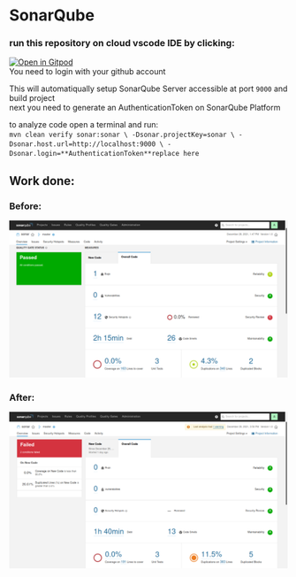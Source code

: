 # SonarQube

### run this repository on cloud vscode IDE by clicking:
[![Open in Gitpod](https://gitpod.io/button/open-in-gitpod.svg)](https://gitpod.io/#https://github.com/CastHash532/SonarQube)  
You need to login with your github account  

This will automatiqually setup SonarQube Server accessible at port `9000` and build project  
next you need to generate an AuthenticationToken on SonarQube Platform 
  
to analyze code open a terminal and run:  
``
mvn clean verify sonar:sonar \
  -Dsonar.projectKey=sonar \
  -Dsonar.host.url=http://localhost:9000 \
  -Dsonar.login=**AuthenticationToken**replace here
``

## Work done:  
### Before:  
  
![before](./sonar/before.png)  
  
### After: 
  
![after](./sonar/after.png)  
